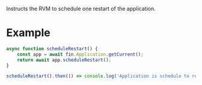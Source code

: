Instructs the RVM to schedule one restart of the application.
# Example
```js
async function scheduleRestart() {
    const app = await fin.Application.getCurrent();
    return await app.scheduleRestart();
}

scheduleRestart().then(() => console.log('Application is schedule to restart')).catch(err => console.log(err));
```
